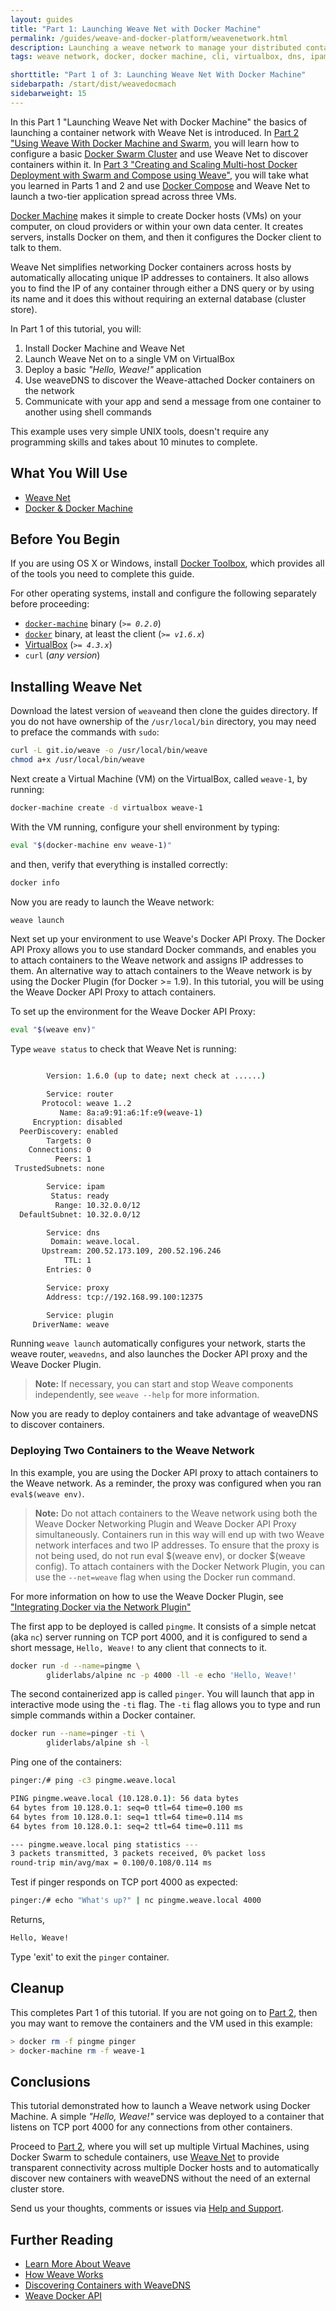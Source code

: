 ```yaml
---
layout: guides
title: "Part 1: Launching Weave Net with Docker Machine"
permalink: /guides/weave-and-docker-platform/weavenetwork.html
description: Launching a weave network to manage your distributed containerized applications
tags: weave network, docker, docker machine, cli, virtualbox, dns, ipam

shorttitle: "Part 1 of 3: Launching Weave Net With Docker Machine"
sidebarpath: /start/dist/weavedocmach
sidebarweight: 15
---
```


In this Part 1  "Launching Weave Net with Docker Machine" the basics of launching a container network with Weave Net is introduced. In [Part 2 "Using Weave With Docker Machine and Swarm](/part-2-using-weave-with-docker-machine-and-swarm/), you will learn how to configure a basic [Docker Swarm Cluster](https://docs.docker.com/swarm/) and use Weave Net to discover containers within it. In [Part 3 "Creating and Scaling Multi-host Docker Deployment with Swarm and Compose using Weave"](/part-3-creating-and-scaling-multi-host-docker-deployment-with-swarm-and-compose-using-weave/), you will take what you learned in Parts 1 and 2 and use [Docker Compose](https://docs.docker.com/compose/) and Weave Net to launch a two-tier application spread across three VMs. 

[Docker Machine](https://docs.docker.com/machine/) makes it simple to create Docker hosts (VMs) on your computer, on cloud providers or within your own data center. It creates servers, installs Docker on them, and then it configures the Docker client to talk to them.

Weave Net simplifies networking Docker containers across hosts by automatically allocating unique IP addresses to containers. It also allows you to find the IP of any container through either a DNS query or by using its name and it does this without requiring an external database (cluster store).

In Part 1 of this tutorial, you will:

  1. Install Docker Machine and Weave Net
  2. Launch Weave Net on to a single VM on VirtualBox
  3. Deploy a basic _"Hello, Weave!"_ application
  4. Use weaveDNS to discover the Weave-attached Docker containers on the network
  5. Communicate with your app and send a message from one container to another using shell commands

This example uses very simple UNIX tools, doesn't require any programming skills and takes about 10 minutes to complete.

## What You Will Use

  - [Weave Net](http://weave.works)
  - [Docker & Docker Machine](https://docs.docker.com)

## Before You Begin

If you are using OS X or Windows, install [Docker Toolbox](https://www.docker.com/toolbox), which provides all of the tools you need to complete this guide.

For other operating systems, install and configure the following separately before proceeding:

  - [`docker-machine`](http://docs.docker.com/machine/#installation) binary (_`>= 0.2.0`_)
  - [`docker`](https://docs.docker.com/installation/#installation) binary, at least the client (_`>= v1.6.x`_)
  - [VirtualBox](https://www.virtualbox.org/wiki/Downloads) (_`>= 4.3.x`_)
  - `curl` (_any version_)

## Installing Weave Net

Download the latest version of `weave`and then clone the guides directory. If you do not have ownership of the `/usr/local/bin` directory, you may need to preface the commands with `sudo`:

~~~bash
curl -L git.io/weave -o /usr/local/bin/weave
chmod a+x /usr/local/bin/weave
~~~

Next create a Virtual Machine (VM) on the VirtualBox, called `weave-1`, by running:

~~~bash
docker-machine create -d virtualbox weave-1
~~~

With the VM running, configure your shell environment by typing:

~~~bash
eval "$(docker-machine env weave-1)"
~~~

and then, verify that everything is installed correctly:

~~~bash
docker info
~~~

Now you are ready to launch the Weave network:

~~~bash
weave launch
~~~

Next set up your environment to use Weave's Docker API Proxy. The Docker API Proxy allows you to use standard Docker commands, and enables you to attach containers to the Weave network and assigns IP addresses to them. An alternative way to attach containers to the Weave network is by using the Docker Plugin (for Docker >= 1.9). In this tutorial, you will be using the Weave Docker API Proxy to attach containers.

To set up the environment for the Weave Docker API Proxy:

~~~bash
eval "$(weave env)"
~~~

Type `weave status` to check that Weave Net is running:

~~~bash

        Version: 1.6.0 (up to date; next check at ......)

        Service: router
       Protocol: weave 1..2
           Name: 8a:a9:91:a6:1f:e9(weave-1)
     Encryption: disabled
  PeerDiscovery: enabled
        Targets: 0
    Connections: 0
          Peers: 1
 TrustedSubnets: none

        Service: ipam
         Status: ready
          Range: 10.32.0.0/12
  DefaultSubnet: 10.32.0.0/12

        Service: dns
         Domain: weave.local.
       Upstream: 200.52.173.109, 200.52.196.246
            TTL: 1
        Entries: 0

        Service: proxy
        Address: tcp://192.168.99.100:12375

        Service: plugin
     DriverName: weave


~~~

Running `weave launch` automatically configures your network, starts the weave router, `weavedns`, and also launches the Docker API proxy and the Weave Docker Plugin. 

>**Note:** If necessary, you can start and stop Weave components independently, see `weave --help` for more information.

Now you are ready to deploy containers and take advantage of weaveDNS to discover containers.

### Deploying Two Containers to the Weave Network

In this example, you are using the Docker API proxy to attach containers to the Weave network. As a reminder, the proxy was configured when you ran `eval$(weave env)`. 

>**Note:** Do not attach containers to the Weave network using both the Weave Docker Networking Plugin and Weave Docker API Proxy simultaneously. Containers run in this way will end up with two Weave network interfaces and two IP addresses. To ensure that the proxy is not being used, do not run eval $(weave env), or docker $(weave config). To attach containers with the Docker Network Plugin, you can use the `--net=weave` flag when using the Docker run command. 

For more information on how to use the Weave Docker Plugin, see ["Integrating Docker via the Network Plugin"](https://www.weave.works/docs/net/latest/plugin/)

The first app to be deployed is called `pingme`. It consists of a simple netcat (aka `nc`) server running on TCP port 4000, and it is configured to send a short message, `Hello, Weave!` to any client that connects to it.

~~~bash
docker run -d --name=pingme \
        gliderlabs/alpine nc -p 4000 -ll -e echo 'Hello, Weave!'
~~~

The second containerized app is called `pinger`. You will launch that app in interactive mode using the `-ti` flag. The `-ti` flag allows you to type and run simple commands within a Docker container.

~~~bash
docker run --name=pinger -ti \
        gliderlabs/alpine sh -l
~~~

Ping one of the containers:

~~~bash
pinger:/# ping -c3 pingme.weave.local
~~~

~~~bash
PING pingme.weave.local (10.128.0.1): 56 data bytes
64 bytes from 10.128.0.1: seq=0 ttl=64 time=0.100 ms
64 bytes from 10.128.0.1: seq=1 ttl=64 time=0.114 ms
64 bytes from 10.128.0.1: seq=2 ttl=64 time=0.111 ms

--- pingme.weave.local ping statistics ---
3 packets transmitted, 3 packets received, 0% packet loss
round-trip min/avg/max = 0.100/0.108/0.114 ms
~~~

Test if pinger responds on TCP port 4000 as expected:

~~~bash
pinger:/# echo "What's up?" | nc pingme.weave.local 4000
~~~

Returns,

~~~bash
Hello, Weave!
~~~

Type 'exit' to exit the `pinger` container.

## Cleanup

This completes Part 1 of this tutorial. If you are not going on to [Part 2](/part-2-using-weave-with-docker-machine-and-swarm/), then you may want to remove the containers and the VM used in this example:

~~~bash
> docker rm -f pingme pinger
> docker-machine rm -f weave-1
~~~

## Conclusions

This tutorial demonstrated how to launch a Weave network using Docker Machine. A simple  _"Hello, Weave!"_ service was deployed to a container that listens on TCP port 4000 for any connections from other containers.

Proceed to [Part 2](/part-2-using-weave-with-docker-machine-and-swarm/), where you will set up multiple Virtual Machines, using Docker Swarm to schedule containers, use [Weave Net](/weave-net/) to provide transparent connectivity across multiple Docker hosts and to automatically discover new containers with weaveDNS without the need of an external cluster store.

Send us your thoughts, comments or issues via [Help and Support](https://www.weave.works/help/).

## Further Reading

  *  [Learn More About Weave](/docs/net/latest/introducing-weave/)
  *  [How Weave Works](/docs/net/latest/how-it-works/)
  *  [Discovering Containers with WeaveDNS](/docs/net/latest/weavedns/)
  *  [Weave Docker API](/docs/net/latest/weave-docker-api/)
 

[ch1]: /part-1-launching-weave-net-with-docker-machine/
[ch2]: /part-2-using-weave-with-docker-machine-and-swarm/
[ch3]: /part-3-creating-and-scaling-multi-host-docker-deployment-with-swarm-and-compose-using-weave/
